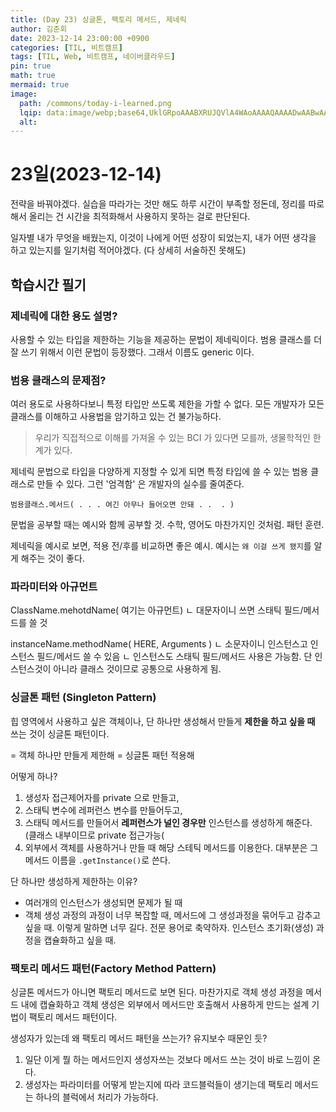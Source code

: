 ```yaml
---
title: (Day	23) 싱글톤, 팩토리 메서드, 제네릭 
author: 김준회
date: 2023-12-14 23:00:00 +0900
categories: [TIL, 비트캠프]
tags: [TIL, Web, 비트캠프, 네이버클라우드]
pin: true
math: true
mermaid: true
image:
  path: /commons/today-i-learned.png
  lqip: data:image/webp;base64,UklGRpoAAABXRUJQVlA4WAoAAAAQAAAADwAABwAAQUxQSDIAAAARL0AmbZurmr57yyIiqE8oiG0bejIYEQTgqiDA9vqnsUSI6H+oAERp2HZ65qP/VIAWAFZQOCBCAAAA8AEAnQEqEAAIAAVAfCWkAALp8sF8rgRgAP7o9FDvMCkMde9PK7euH5M1m6VWoDXf2FkP3BqV0ZYbO6NA/VFIAAAA
  alt:
---
```

# 23일(2023-12-14)

전략을 바꿔야겠다. 실습을 따라가는 것만 해도 하루 시간이 부족할 정돈데, 정리를 따로 해서 올리는 건 시간을 최적화해서 사용하지 못하는 걸로 판단된다.

일자별 내가 무엇을 배웠는지, 이것이 나에게 어떤 성장이 되었는지, 내가 어떤 생각을 하고 있는지를 일기처럼 적어야겠다. (다 상세히 서술하진 못해도)

## 학습시간 필기
### 제네릭에 대한 용도 설명?
 사용할 수 있는 타입을 제한하는 기능을 제공하는 문법이 제네릭이다. 범용 클래스를 더 잘 쓰기 위해서 이런 문법이 등장했다. 그래서 이름도 generic 이다.

### 범용 클래스의 문제점?
여러 용도로 사용하다보니 특정 타입만 쓰도록 제한을 가할 수 없다. 모든 개발자가 모든 클래스를 이해하고 사용법을 암기하고 있는 건 불가능하다. 
> 우리가 직접적으로 이해를 가져올 수 있는 BCI 가 있다면 모를까, 생물학적인 한계가 있다.

제네릭 문법으로 타입을 다양하게 지정할 수 있게 되면 특정 타입에 쓸 수 있는 범용 클래스로 만들 수 있다. 그런 '엄격함' 은 개발자의 실수를 줄여준다.

`범용클래스.메서드( . . . 여긴 아무나 들어오면 안돼 . .  . ) `

문법을 공부할 때는 예시와 함께 공부할 것.
수학, 영어도 마찬가지인 것처럼.
패턴 훈련.

제네릭을 예시로 보면, 적용 전/후를 비교하면 좋은 예시.
예시는 `왜 이걸 쓰게 됐지`를 알게 해주는 것이 좋다.

### 파라미터와 아규먼트
ClassName.mehotdName( 여기는 아규먼트)
   ㄴ 대문자이니 쓰면 스태틱 필드/메서드를 쓸 것

instanceName.methodName( HERE, Arguments )
  ㄴ 소문자이니 인스턴스고 인스턴스 필드/메서드 쓸 수 있음
  ㄴ 인스턴스도 스태틱 필드/메서드 사용은 가능함. 단 인스턴스것이 아니라 클래스 것이므로 공통으로 사용하게 됨.

### 싱글톤 패턴 (Singleton Pattern)
힙 영역에서 사용하고 싶은 객체이나, 단 하나만 생성해서 만들게 **제한을 하고 싶을 때** 쓰는 것이 싱글톤 패턴이다. 

= 객체 하나만 만들게 제한해 = 싱글톤 패턴 적용해 

어떻게 하나?
1) 생성자 접근제어자를 private 으로 만들고,
2) 스태틱 변수에 레퍼런스 변수를 만들어두고,
3) 스태틱 메서드를 만들어서 **레퍼런스가 널인 경우만** 인스턴스를 생성하게 해준다. (클래스 내부이므로 private 접근가능(
4) 외부에서 객체를 사용하거나 만들 때 해당 스테틱 메서드를 이용한다. 대부분은 그 메서드 이름을 `.getInstance()`로 쓴다. 

단 하나만 생성하게 제한하는 이유?
- 여러개의 인스턴스가 생성되면 문제가 될 때
- 객체 생성 과정의 과정이 너무 복잡할 때, 메서드에 그 생성과정을 묶어두고 감추고 싶을 때. 이렇게 말하면 너무 길다. 전문 용어로 축약하자. 인스턴스 초기화(생성) 과정을 캡슐화하고 싶을 때.


### 팩토리 메서드 패턴(Factory Method Pattern) 
싱글톤 메서드가 아니면 팩토리 메서드로 보면 된다. 
마찬가지로 객체 생성 과정을 메서드 내에 캡슐화하고 객체 생성은 외부에서 메서드만 호출해서 사용하게 만드는 설계 기법이 팩토리 메서드 패턴이다.

생성자가 있는데 왜 팩토리 메서드 패턴을 쓰는가? 
유지보수 때문인 듯?
1. 일단 이게 뭘 하는 메서드인지 생성자쓰는 것보다 메서드 쓰는 것이 바로 느낌이 온다.
2. 생성자는 파라미터를 어떻게 받는지에 따라 코드블럭들이 생기는데 팩토리 메서드는 하나의 블럭에서 처리가 가능하다.
